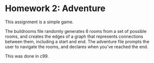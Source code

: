 # Homework 2: Adventure

This assignment is a simple game. 

The buildrooms file randomly generates 6 rooms from a set of possible rooms, and creates the edges of a graph that represents connections between them, including a start and end.
The adventure file prompts the user to navigate the rooms, and declares when you've reached the end.

This was done in c99.

